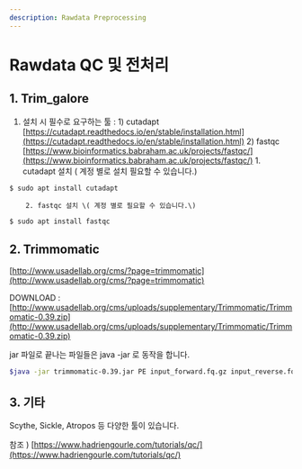 ```yaml
---
description: Rawdata Preprocessing
---
```


# Rawdata QC 및 전처리

## 1. Trim\_galore

1. 설치 시 필수로 요구하는 툴 :  1\) cutadapt [https://cutadapt.readthedocs.io/en/stable/installation.html](https://cutadapt.readthedocs.io/en/stable/installation.html) 2\) fastqc  [https://www.bioinformatics.babraham.ac.uk/projects/fastqc/](https://www.bioinformatics.babraham.ac.uk/projects/fastqc/)  1. cutadapt 설치 \( 계정 별로 설치 필요할 수 있습니다.\)

```
$ sudo apt install cutadapt
```

        2. fastqc 설치 \( 계정 별로 필요할 수 있습니다.\)

```bash
$ sudo apt install fastqc
```

## 2. Trimmomatic

[http://www.usadellab.org/cms/?page=trimmomatic](http://www.usadellab.org/cms/?page=trimmomatic)  
  
DOWNLOAD : [http://www.usadellab.org/cms/uploads/supplementary/Trimmomatic/Trimmomatic-0.39.zip](http://www.usadellab.org/cms/uploads/supplementary/Trimmomatic/Trimmomatic-0.39.zip)  
  
jar 파일로 끝나는 파일들은 java -jar 로 동작을 합니다. 

```bash
$java -jar trimmomatic-0.39.jar PE input_forward.fq.gz input_reverse.fq.gz output_forward_paired.fq.gz output_forward_unpaired.fq.gz output_reverse_paired.fq.gz output_reverse_unpaired.fq.gz ILLUMINACLIP:TruSeq3-PE.fa:2:30:10:2:keepBothReads LEADING:3 TRAILING:3 MINLEN:36
```

## 3. 기타

Scythe, Sickle, Atropos 등 다양한 툴이 있습니다.

참조 \) [https://www.hadriengourle.com/tutorials/qc/](https://www.hadriengourle.com/tutorials/qc/) 









